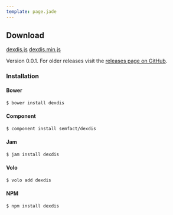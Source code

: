 ```yaml
---
template: page.jade
---
```


## Download

<a class="btn btn-success" href="https://github.com/semfact/dexdis/releases/download/0.0.1-7/dexdis.js"><span class="icon-download-alt"></span> dexdis.js</a>
<a class="btn btn-success" href="https://github.com/semfact/dexdis/releases/download/0.0.1-7/dexdis.min.js"><span class="icon-download-alt"></span> dexdis.min.js</a>

Version 0.0.1. For older releases visit the
[releases page on GitHub](https://github.com/semfact/dexdis/releases).

### Installation

#### Bower

```bash
$ bower install dexdis
```

#### Component

```bash
$ component install semfact/dexdis
```

#### Jam

```bash
$ jam install dexdis
```

#### Volo

```bash
$ volo add dexdis
```

#### NPM

```bash
$ npm install dexdis
```
